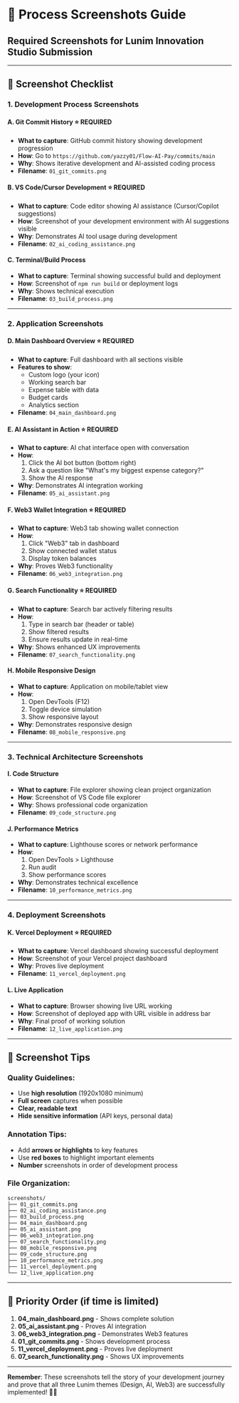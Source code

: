 # 📸 Process Screenshots Guide
## Required Screenshots for Lunim Innovation Studio Submission

---

## 🎯 **Screenshot Checklist**

### **1. Development Process Screenshots**

#### **A. Git Commit History** ⭐ **REQUIRED**
- **What to capture**: GitHub commit history showing development progression
- **How**: Go to `https://github.com/yazzy01/Flow-AI-Pay/commits/main`
- **Why**: Shows iterative development and AI-assisted coding process
- **Filename**: `01_git_commits.png`

#### **B. VS Code/Cursor Development** ⭐ **REQUIRED**
- **What to capture**: Code editor showing AI assistance (Cursor/Copilot suggestions)
- **How**: Screenshot of your development environment with AI suggestions visible
- **Why**: Demonstrates AI tool usage during development
- **Filename**: `02_ai_coding_assistance.png`

#### **C. Terminal/Build Process** 
- **What to capture**: Terminal showing successful build and deployment
- **How**: Screenshot of `npm run build` or deployment logs
- **Why**: Shows technical execution
- **Filename**: `03_build_process.png`

---

### **2. Application Screenshots**

#### **D. Main Dashboard Overview** ⭐ **REQUIRED**
- **What to capture**: Full dashboard with all sections visible
- **Features to show**: 
  - Custom logo (your icon)
  - Working search bar
  - Expense table with data
  - Budget cards
  - Analytics section
- **Filename**: `04_main_dashboard.png`

#### **E. AI Assistant in Action** ⭐ **REQUIRED**
- **What to capture**: AI chat interface open with conversation
- **How**: 
  1. Click the AI bot button (bottom right)
  2. Ask a question like "What's my biggest expense category?"
  3. Show the AI response
- **Why**: Demonstrates AI integration working
- **Filename**: `05_ai_assistant.png`

#### **F. Web3 Wallet Integration** ⭐ **REQUIRED**
- **What to capture**: Web3 tab showing wallet connection
- **How**: 
  1. Click "Web3" tab in dashboard
  2. Show connected wallet status
  3. Display token balances
- **Why**: Proves Web3 functionality
- **Filename**: `06_web3_integration.png`

#### **G. Search Functionality** ⭐ **REQUIRED**
- **What to capture**: Search bar actively filtering results
- **How**: 
  1. Type in search bar (header or table)
  2. Show filtered results
  3. Ensure results update in real-time
- **Why**: Shows enhanced UX improvements
- **Filename**: `07_search_functionality.png`

#### **H. Mobile Responsive Design**
- **What to capture**: Application on mobile/tablet view
- **How**: 
  1. Open DevTools (F12)
  2. Toggle device simulation
  3. Show responsive layout
- **Why**: Demonstrates responsive design
- **Filename**: `08_mobile_responsive.png`

---

### **3. Technical Architecture Screenshots**

#### **I. Code Structure**
- **What to capture**: File explorer showing clean project organization
- **How**: Screenshot of VS Code file explorer
- **Why**: Shows professional code organization
- **Filename**: `09_code_structure.png`

#### **J. Performance Metrics**
- **What to capture**: Lighthouse scores or network performance
- **How**: 
  1. Open DevTools > Lighthouse
  2. Run audit
  3. Show performance scores
- **Why**: Demonstrates technical excellence
- **Filename**: `10_performance_metrics.png`

---

### **4. Deployment Screenshots**

#### **K. Vercel Deployment** ⭐ **REQUIRED**
- **What to capture**: Vercel dashboard showing successful deployment
- **How**: Screenshot of your Vercel project dashboard
- **Why**: Proves live deployment
- **Filename**: `11_vercel_deployment.png`

#### **L. Live Application**
- **What to capture**: Browser showing live URL working
- **How**: Screenshot of deployed app with URL visible in address bar
- **Why**: Final proof of working solution
- **Filename**: `12_live_application.png`

---

## 📝 **Screenshot Tips**

### **Quality Guidelines:**
- Use **high resolution** (1920x1080 minimum)
- **Full screen** captures when possible
- **Clear, readable text**
- **Hide sensitive information** (API keys, personal data)

### **Annotation Tips:**
- Add **arrows or highlights** to key features
- Use **red boxes** to highlight important elements
- **Number** screenshots in order of development process

### **File Organization:**
```
screenshots/
├── 01_git_commits.png
├── 02_ai_coding_assistance.png
├── 03_build_process.png
├── 04_main_dashboard.png
├── 05_ai_assistant.png
├── 06_web3_integration.png
├── 07_search_functionality.png
├── 08_mobile_responsive.png
├── 09_code_structure.png
├── 10_performance_metrics.png
├── 11_vercel_deployment.png
└── 12_live_application.png
```

---

## 🚀 **Priority Order** (if time is limited)

1. **04_main_dashboard.png** - Shows complete solution
2. **05_ai_assistant.png** - Proves AI integration  
3. **06_web3_integration.png** - Demonstrates Web3 features
4. **01_git_commits.png** - Shows development process
5. **11_vercel_deployment.png** - Proves live deployment
6. **07_search_functionality.png** - Shows UX improvements

---

**Remember**: These screenshots tell the story of your development journey and prove that all three Lunim themes (Design, AI, Web3) are successfully implemented! 📸✨
